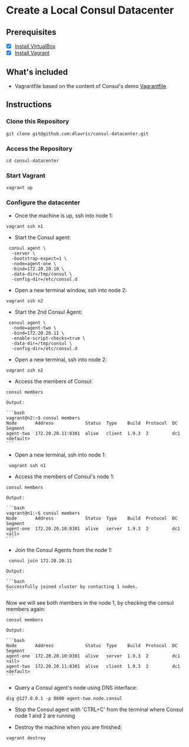 # Create a Local Consul Datacenter

## Prerequisites
- [X] [Install VirtualBox](https://www.virtualbox.org/)
- [X] [Install Vagrant](https://www.vagrantup.com/downloads)

## What's included

- Vagrantfile based on the content of Consul's demo [Vagrantfile](https://github.com/hashicorp/consul/blob/master/demo/vagrant-cluster/Vagrantfile)

## Instructions

### Clone this Repository

```shell
git clone git@github.com:dlavric/consul-datacenter.git
```

### Access the Repository

```shell
cd consul-datacenter
```

### Start Vagrant

```shell
vagrant up
```

### Configure the datacenter

- Once the machine is up, ssh into node 1:

```shell
vagrant ssh n1
```

- Start the Consul agent:

```shell
 consul agent \
  -server \
  -bootstrap-expect=1 \
  -node=agent-one \
  -bind=172.20.20.10 \
  -data-dir=/tmp/consul \
  -config-dir=/etc/consul.d
```

- Open a new terminal window, ssh into node 2:

```shell
vagrant ssh n2
```

- Start the 2nd Consul Agent:

```shell
 consul agent \
  -node=agent-two \
  -bind=172.20.20.11 \
  -enable-script-checks=true \
  -data-dir=/tmp/consul \
  -config-dir=/etc/consul.d
```

- Open a new terminal, ssh into node 2:

```shell
vagrant ssh n2
```

- Access the members of Consul:

```shell
consul members
```

    Output:

    ```bash
    vagrant@n2:~$ consul members
    Node       Address            Status  Type    Build  Protocol  DC   Segment
    agent-two  172.20.20.11:8301  alive   client  1.9.3  2         dc1  <default>
    ```

- Open a new terminal, ssh into node 1:

```shell
 vagrant ssh n1
```

- Access the members of Consul's node 1:

```shell
consul members
```

    Output:

    ```bash
    vagrant@n1:~$ consul members
    Node       Address            Status  Type    Build  Protocol  DC   Segment
    agent-one  172.20.20.10:8301  alive   server  1.9.3  2         dc1  <all>
    ```

- Join the Consul Agents from the node 1:

```shell
 consul join 172.20.20.11
```
    
    Output:

    ```bash
    Successfully joined cluster by contacting 1 nodes.
    ```

Now we will see both members in the node 1, by checking the consul members again:

```shell
consul members
```

    Output:

    ```bash
    Node       Address            Status  Type    Build  Protocol  DC   Segment
    agent-one  172.20.20.10:8301  alive   server  1.9.3  2         dc1  <all>
    agent-two  172.20.20.11:8301  alive   client  1.9.3  2         dc1  <default>
    ```

- Query a Consul agent's node using DNS interface:

```shell
dig @127.0.0.1 -p 8600 agent-two.node.consul
```

- Stop the Consul agent with 'CTRL+C' from the terminal where Consul node 1 and 2 are running


- Destroy the machine when you are finished:

```shell
vagrant destroy
```







